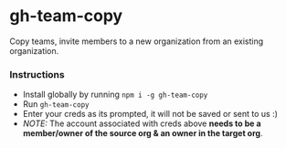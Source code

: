 # gh-team-copy
Copy teams, invite members to a new organization from an existing organization.

### Instructions
- Install globally by running `npm i -g gh-team-copy`
- Run `gh-team-copy`
- Enter your creds as its prompted, it will not be saved or sent to us :)
- *NOTE:* The account associated with creds above **needs to be a member/owner of the source org & an owner in the target org**.
